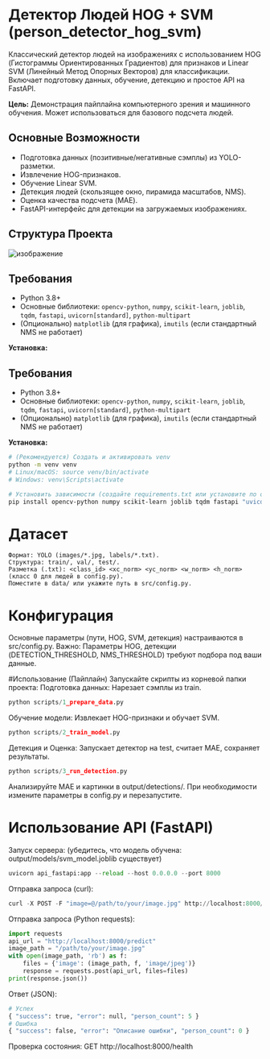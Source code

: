 # Детектор Людей HOG + SVM (person_detector_hog_svm)

Классический детектор людей на изображениях с использованием HOG (Гистограммы Ориентированных Градиентов) для признаков и Linear SVM (Линейный Метод Опорных Векторов) для классификации. Включает подготовку данных, обучение, детекцию и простое API на FastAPI.

**Цель:** Демонстрация пайплайна компьютерного зрения и машинного обучения. Может использоваться для базового подсчета людей.

## Основные Возможности

*   Подготовка данных (позитивные/негативные сэмплы) из YOLO-разметки.
*   Извлечение HOG-признаков.
*   Обучение Linear SVM.
*   Детекция людей (скользящее окно, пирамида масштабов, NMS).
*   Оценка качества подсчета (MAE).
*   FastAPI-интерфейс для детекции на загружаемых изображениях.

## Структура Проекта


![изображение](https://github.com/user-attachments/assets/c533b409-2b18-47f9-bf56-f2fa69e57c23)

## Требования

*   Python 3.8+
*   Основные библиотеки: `opencv-python`, `numpy`, `scikit-learn`, `joblib`, `tqdm`, `fastapi`, `uvicorn[standard]`, `python-multipart`
*   (Опционально) `matplotlib` (для графика), `imutils` (если стандартный NMS не работает)

**Установка:**


## Требования

*   Python 3.8+
*   Основные библиотеки: `opencv-python`, `numpy`, `scikit-learn`, `joblib`, `tqdm`, `fastapi`, `uvicorn[standard]`, `python-multipart`
*   (Опционально) `matplotlib` (для графика), `imutils` (если стандартный NMS не работает)

**Установка:**

```bash
# (Рекомендуется) Создать и активировать venv
python -m venv venv
# Linux/macOS: source venv/bin/activate
# Windows: venv\Scripts\activate

# Установить зависимости (создайте requirements.txt или установите по одному)
pip install opencv-python numpy scikit-learn joblib tqdm fastapi "uvicorn[standard]" python-multipart matplotlib```
```

# Датасет
    Формат: YOLO (images/*.jpg, labels/*.txt).
    Структура: train/, val/, test/.
    Разметка (.txt): <class_id> <xc_norm> <yc_norm> <w_norm> <h_norm> (класс 0 для людей в config.py).
    Поместите в data/ или укажите путь в src/config.py.

# Конфигурация
Основные параметры (пути, HOG, SVM, детекция) настраиваются в src/config.py. Важно: Параметры HOG, детекции (DETECTION_THRESHOLD, NMS_THRESHOLD) требуют подбора под ваши данные.

#Использование (Пайплайн)
Запускайте скрипты из корневой папки проекта:
    Подготовка данных: Нарезает сэмплы из train.

```python
python scripts/1_prepare_data.py
```

Обучение модели: Извлекает HOG-признаки и обучает SVM.

```python
python scripts/2_train_model.py
```

Детекция и Оценка: Запускает детектор на test, считает MAE, сохраняет результаты.

```python
python scripts/3_run_detection.py
```

Анализируйте MAE и картинки в output/detections/. При необходимости измените параметры в config.py и перезапустите.

# Использование API (FastAPI)

Запуск сервера: (убедитесь, что модель обучена: output/models/svm_model.joblib существует)

```python
uvicorn api_fastapi:app --reload --host 0.0.0.0 --port 8000
```

Отправка запроса (curl):

```python
curl -X POST -F "image=@/path/to/your/image.jpg" http://localhost:8000/predict
```

Отправка запроса (Python requests):
```python
import requests
api_url = "http://localhost:8000/predict"
image_path = "/path/to/your/image.jpg"
with open(image_path, 'rb') as f:
    files = {'image': (image_path, f, 'image/jpeg')}
    response = requests.post(api_url, files=files)
print(response.json())
```

Ответ (JSON):

```python
# Успех
{ "success": true, "error": null, "person_count": 5 }
# Ошибка
{ "success": false, "error": "Описание ошибки", "person_count": 0 }
```

Проверка состояния: GET http://localhost:8000/health
